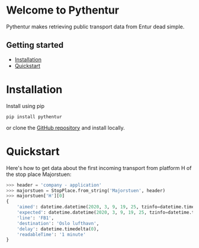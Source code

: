 # Welcome to Pythentur

Pythentur makes retrieving public transport data from Entur dead simple.

## Getting started

- [Installation](#installation)
- [Quickstart](#quickstart)

# Installation

Install using pip

```
pip install pythentur
```

or clone the [GitHub repository](https://github.com/kmaasrud/pythentur) and install locally.

# Quickstart

Here's how to get data about the first incoming transport from platform H of the stop place Majorstuen:

```python
>>> header = 'company - application'
>>> majorstuen = StopPlace.from_string('Majorstuen', header)
>>> majorstuen['H'][0]
{
    'aimed': datetime.datetime(2020, 3, 9, 19, 25, tzinfo=datetime.timezone(datetime.timedelta(seconds=3600))),
    'expected': datetime.datetime(2020, 3, 9, 19, 25, tzinfo=datetime.timezone(datetime.timedelta(seconds=3600))),
    'line': 'FB1',
    'destination': 'Oslo lufthavn',
    'delay': datetime.timedelta(0),
    'readableTime': '1 minute'
}
```

